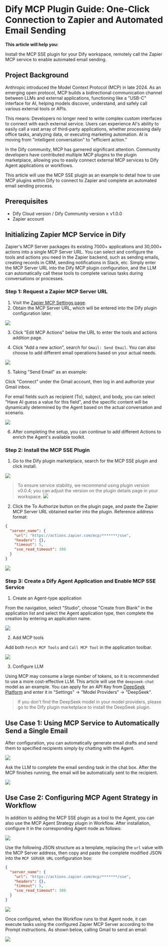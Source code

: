 # Dify MCP Plugin Guide: One-Click Connection to Zapier and Automated Email Sending

**This article will help you:**

Install the MCP SSE plugin for your Dify workspace, remotely call the Zapier MCP service to enable automated email sending.

## Project Background

Anthropic introduced the Model Context Protocol (MCP) in late 2024. As an emerging open protocol, MCP builds a bidirectional communication channel between LLMs and external applications, functioning like a "USB-C" interface for AI, helping models discover, understand, and safely call various external tools or APIs.

This means: Developers no longer need to write complex custom interfaces to connect with each external service. Users can experience AI's ability to easily call a vast array of third-party applications, whether processing daily office tasks, analyzing data, or executing marketing automation. AI is moving from "intelligent conversation" to "efficient action."

In the Dify community, MCP has garnered significant attention. Community developers have contributed multiple MCP plugins to the plugin marketplace, allowing you to easily connect external MCP services to Dify Agent applications or workflows.

This article will use the MCP SSE plugin as an example to detail how to use MCP plugins within Dify to connect to Zapier and complete an automated email sending process.

## Prerequisites

- Dify Cloud version / Dify Community version ≥ v1.0.0
- Zapier account

## Initializing Zapier MCP Service in Dify

Zapier's MCP Server packages its existing 7000+ applications and 30,000+ actions into a single MCP Server URL. You can select and configure the tools and actions you need in the Zapier backend, such as sending emails, creating records in CRM, sending notifications in Slack, etc. Simply enter the MCP Server URL into the Dify MCP plugin configuration, and the LLM can automatically call these tools to complete various tasks during conversations or processes.

### Step 1: Request a Zapier MCP Server URL

1. Visit the [Zapier MCP Settings page](https://actions.zapier.com/settings/mcp/).
2. Obtain the MCP Server URL, which will be entered into the Dify plugin configuration later.

![](https://assets-docs.dify.ai/2025/04/15bba178b0adddcd3e1961807dfe14f0.png)

3. Click "Edit MCP Actions" below the URL to enter the tools and actions addition page.

4. Click "Add a new action", search for `Gmail: Send Email`. You can also choose to add different email operations based on your actual needs.

![](https://assets-docs.dify.ai/2025/04/718e214166ca6eed6771d44f3b6ab718.png)

5. Taking "Send Email" as an example:

Click "Connect" under the Gmail account, then log in and authorize your Gmail inbox.

For email fields such as recipient (To), subject, and body, you can select "Have AI guess a value for this field", and the specific content will be dynamically determined by the Agent based on the actual conversation and scenario.

![](https://assets-docs.dify.ai/2025/04/637ce6b46ab706f4512a2dceb25a8162.png)

6. After completing the setup, you can continue to add different Actions to enrich the Agent's available toolkit.

### Step 2: Install the MCP SSE Plugin

1. Go to the Dify plugin marketplace, search for the MCP SSE plugin and click install.

![](https://assets-docs.dify.ai/2025/04/20174032b8feb624a52ac36d65e7c0fa.png)

> To ensure service stability, we recommend using plugin version v0.0.4; you can adjust the version on the plugin details page in your workspace.
> ![](https://assets-docs.dify.ai/2025/04/b076d40ea120dea544df49bc52199ad6.png)


2. Click the To Authorize button on the plugin page, and paste the Zapier MCP Server URL obtained earlier into the plugin. Reference address format:

```json
{
  "server_name": {
    "url": "https://actions.zapier.com/mcp/*******/sse",
    "headers": {},
    "timeout": 5,
    "sse_read_timeout": 300
  }
}
```

![](https://assets-docs.dify.ai/2025/04/5ba078e8804c1bee5bcec167d260a92a.png)

### Step 3: Create a Dify Agent Application and Enable MCP SSE Service

1. Create an Agent-type application

From the navigation, select "Studio", choose "Create from Blank" in the application list and select the Agent application type, then complete the creation by entering an application name.

![](https://assets-docs.dify.ai/2025/04/aaef5e115211c2b04382552e537877fa.png)

2. Add MCP tools

Add both `Fetch MCP Tools` and `Call MCP Tool` in the application toolbar.

![](https://assets-docs.dify.ai/2025/04/4e570e4e42720b3e202d409fa93f983a.png)

3. Configure LLM

Using MCP may consume a large number of tokens, so it is recommended to use a more cost-effective LLM. This article will use the `deepseek-chat` model as an example. You can apply for an API Key from [DeepSeek Platform](https://platform.deepseek.com/usage) and enter it in "Settings" → "Model Providers" → "DeepSeek".

> If you don't find the DeepSeek model in your model providers, please go to the Dify plugin marketplace to install the DeepSeek plugin.

## Use Case 1: Using MCP Service to Automatically Send a Single Email

After configuration, you can automatically generate email drafts and send them to specified recipients simply by chatting with the Agent.

![](https://assets-docs.dify.ai/2025/04/fc76cc8e7dd7476199e9810fa5403f3b.png)

Ask the LLM to complete the email sending task in the chat box. After the MCP finishes running, the email will be automatically sent to the recipient.

![](https://assets-docs.dify.ai/2025/04/dc80a8fb00800e8938f3918fc908bc1b.png)

## Use Case 2: Configuring MCP Agent Strategy in Workflow

In addition to adding the MCP SSE plugin as a tool to the Agent, you can also use the MCP Agent Strategy plugin in Workflow. After installation, configure it in the corresponding Agent node as follows:

![](https://assets-docs.dify.ai/2025/04/0a340d4cc4a549e6b7420b39cfd805d6.png)

Use the following JSON structure as a template, replacing the `url` value with the MCP Server address, then copy and paste the complete modified JSON into the `MCP SERVER URL` configuration box:

```json
{
  "server_name": {
    "url": "https://actions.zapier.com/mcp/*******/sse",
    "headers": {},
    "timeout": 5,
    "sse_read_timeout": 300
  }
}
```

![](https://assets-docs.dify.ai/2025/04/883c70b8a714c0c7e7a25f5f712c59e0.png)

Once configured, when the Workflow runs to that Agent node, it can execute tasks using the configured Zapier MCP Server according to the Prompt instructions. As shown below, calling Gmail to send an email:

![](https://assets-docs.dify.ai/2025/04/a201fb50200737881e4ddc0b31518336.png)